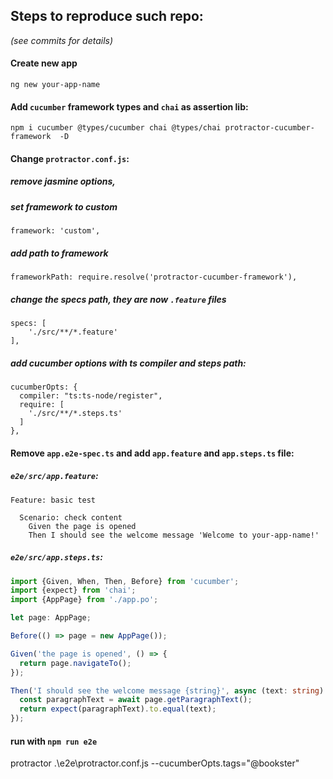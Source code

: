 ## Steps to reproduce such repo:

_(see commits for details)_

#### Create new app
`
ng new your-app-name
`

#### Add `cucumber` framework types and `chai` as assertion lib:
  
```
npm i cucumber @types/cucumber chai @types/chai protractor-cucumber-framework  -D
```

#### Change `protractor.conf.js`:
##### remove jasmine options,
##### set framework to custom
```
framework: 'custom',
```
##### add path to framework
```
frameworkPath: require.resolve('protractor-cucumber-framework'),
```

##### change the specs path, they are now `.feature` files
```
specs: [
    './src/**/*.feature'
],
```
##### add cucumber options with ts compiler and steps path:
```
cucumberOpts: {
  compiler: "ts:ts-node/register",
  require: [
    './src/**/*.steps.ts'
  ]
},
```

#### Remove `app.e2e-spec.ts` and add `app.feature` and `app.steps.ts` file:

##### `e2e/src/app.feature`:
```gherkin
Feature: basic test

  Scenario: check content
    Given the page is opened
    Then I should see the welcome message 'Welcome to your-app-name!'

```

##### `e2e/src/app.steps.ts`:
```typescript
import {Given, When, Then, Before} from 'cucumber';
import {expect} from 'chai';
import {AppPage} from './app.po';

let page: AppPage;

Before(() => page = new AppPage());

Given('the page is opened', () => {
  return page.navigateTo();
});

Then('I should see the welcome message {string}', async (text: string) => {
  const paragraphText = await page.getParagraphText();
  return expect(paragraphText).to.equal(text);
});

```

#### run with `npm run e2e`
protractor .\e2e\protractor.conf.js --cucumberOpts.tags="@bookster"
